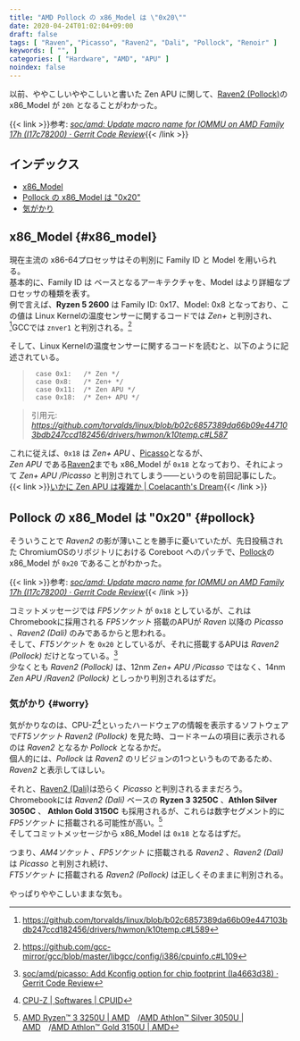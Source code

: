 ```yaml
---
title: "AMD Pollock の x86_Model は \"0x20\""
date: 2020-04-24T01:02:04+09:00
draft: false
tags: [ "Raven", "Picasso", "Raven2", "Dali", "Pollock", "Renoir" ]
keywords: [ "", ]
categories: [ "Hardware", "AMD", "APU" ]
noindex: false
---
```


以前、ややこしいややこしいと書いた Zen APU に関して、[Raven2 (Pollock)](/tags/pollock)のx86_Model が `20h` となることがわかった。  

{{< link >}}参考: <cite>[soc/amd: Update macro name for IOMMU on AMD Family 17h (I17c78200) · Gerrit Code Review](https://chromium-review.googlesource.com/c/chromiumos/third_party/coreboot/+/2153715)</cite>{{< /link >}}

## インデックス

 * [x86_Model](#x86_model)
 * [Pollock の x86_Model は "0x20"](#pollock)
  * [気がかり](#worry)

## x86_Model {#x86_model}
現在主流の x86-64プロセッサはその判別に Family ID と Model を用いられる。  
基本的に、Family ID は ベースとなるアーキテクチャを、Model はより詳細なプロセッサの種類を表す。  
例で言えば、**Ryzen 5 2600** は Family ID: 0x17、Model: 0x8 となっており、この値は Linux Kernelの温度センサーに関するコードでは *Zen+* と判別され、[^1]GCCでは `znver1` と判別される。[^2]  

[^1]: <https://github.com/torvalds/linux/blob/b02c6857389da66b09e447103bdb247ccd182456/drivers/hwmon/k10temp.c#L589>
[^2]: <https://github.com/gcc-mirror/gcc/blob/master/libgcc/config/i386/cpuinfo.c#L109>

そして、Linux Kernelの温度センサーに関するコードを読むと、以下のように記述されている。

 >		case 0x1:	/* Zen */
 >		case 0x8:	/* Zen+ */
 >		case 0x11:	/* Zen APU */
 >		case 0x18:	/* Zen+ APU */

 > 引用元: <cite><https://github.com/torvalds/linux/blob/b02c6857389da66b09e447103bdb247ccd182456/drivers/hwmon/k10temp.c#L587></cite>

これに従えば、`0x18` は *Zen+ APU* 、[Picasso](/tags/picasso)となるが、  
*Zen APU* である[Raven2](/tags/raven2)までも x86\_Model が `0x18` となっており、それによって *Zen+ APU /Picasso* と判別されてしまう――というのを前回記事にした。  
{{< link >}}[いかに Zen APU は複雑か | Coelacanth's Dream](/posts/2020/02/16/raven-family-complex/#cpu){{< /link >}}

## Pollock の x86_Model は "0x20" {#pollock}
そういうことで *Raven2* の影が薄いことを勝手に憂いていたが、先日投稿された ChromiumOSのリポジトリにおける Coreboot へのパッチで、[Pollock](/tags/pollock)の x86_Model が `0x20` であることがわかった。  

{{< link >}}参考: <cite>[soc/amd: Update macro name for IOMMU on AMD Family 17h (I17c78200) · Gerrit Code Review](https://chromium-review.googlesource.com/c/chromiumos/third_party/coreboot/+/2153715)</cite>{{< /link >}}

コミットメッセージでは *FP5ソケット* が `0x18` としているが、これはChromebookに採用される *FP5ソケット* 搭載のAPUが *Raven* 以降の *Picasso* 、*Raven2 (Dali)* のみであるからと思われる。  
そして、*FT5ソケット* を `0x20` としているが、それに搭載するAPUは *Raven2 (Pollock)* だけとなっている。[^3]  
少なくとも *Raven2 (Pollock)* は、12nm *Zen+ APU /Picasso* ではなく、14nm *Zen APU /Raven2 (Pollock)* としっかり判別されるはずだ。  

[^3]: [soc/amd/picasso: Add Kconfig option for chip footprint (Ia4663d38) · Gerrit Code Review](https://chromium-review.googlesource.com/c/chromiumos/third_party/coreboot/+/2051509)

### 気がかり {#worry}
気がかりなのは、CPU-Z[^4]といったハードウェアの情報を表示するソフトウェアで*FT5ソケット* *Raven2 (Pollock)* を見た時、コードネームの項目に表示されるのは *Raven2* となるか *Pollock* となるかだ。  
個人的には、*Pollock* は *Raven2* のリビジョンの1つというものであるため、*Raven2* と表示してほしい。  

[^4]: [CPU-Z | Softwares | CPUID](https://www.cpuid.com/softwares/cpu-z.html)

それと、[Raven2 (Dali)](/tags/dali)は恐らく *Picasso* と判別されるままだろう。  
Chromebookには *Raven2 (Dali)* ベースの **Ryzen 3 3250C** 、**Athlon Silver 3050C** 、 **Athlon Gold 3150C** も採用されるが、これらは数字セグメント的に *FP5ソケット* に搭載される可能性が高い。[^5]  
そしてコミットメッセージから x86_Model は `0x18` となるはずだ。  

[^5]: [AMD Ryzen™ 3 3250U | AMD](https://www.amd.com/en/products/apu/amd-ryzen-3-3250u#product-specs)&emsp;/[AMD Athlon™ Silver 3050U | AMD](https://www.amd.com/en/products/apu/amd-athlon-silver-3050u#product-specs)&emsp;/[AMD Athlon™ Gold 3150U | AMD](https://www.amd.com/en/products/apu/amd-athlon-gold-3150u#product-specs)

つまり、*AM4ソケット* 、*FP5ソケット* に搭載される *Raven2* 、*Raven2 (Dali)* は *Picasso* と判別され続け、  
*FT5ソケット* に搭載される *Raven2 (Pollock)* は正しくそのままに判別される。  

やっぱりややこしいままな気も。

